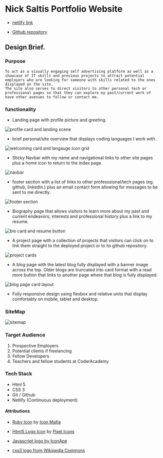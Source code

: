 # Nick Saltis Portfolio Website

* [netlify link](https://admiring-murdock-c995f7.netlify.app/)

* [Github repository](https://github.com/NicholasSaltis/Portfolio-Website)

## Design Brief.

### Purpose

    To act as a visually engaging self advertising platform as well as a showcase of IT skills and previous projects to attract potential employers who are looking for someone with skills related to the ones displayed on the site. 
    The site also serves to direct visitors to other personal tech or professional pages so that they can explore my past/current work of have other avenues to follow or contact me.

### functionality

* Landing page with profile picture and greeting.

![profile card and landing scene](./docs/index-page-profile-card.png)

* brief personal/site overview that displays coding languages I work with.

![welcoming card and langauge icon grid](./docs/greeting-and-iconGrid.png)

* Sticky Navbar with my name and navigational links to other site pages plus a home icon to return to the index page. 

![navbar](./docs/Navbar.png)

* footer section with a list of links to other professsional/tech pages (eg. github, linkedin.) plus an email contact form allowing for messages to be sent to me directly.

![footer section](./docs/Footer-section.png)

* Biography page that allows visitors to learn more about my past and current endeavors, interests and professional history plus a link to my resume.

![bio card and resume button](./docs/Bio-page.png)

* A project page with a collection of projects that visitors can click on to link them straight to the deployed project or to its github repository.

![project cards](./docs/project-cards.png)

* A blog page with the latest blog fully displayed with a banner image across the top. Older blogs are truncated into card format with a read more button that links to another page where that blog is fully displayed.

![blog page card layout](./docs/Blog-Page.png)

* Fully responsive design using flexbox and relative units that display comfortably on mobile, tablet and desktop.

### SiteMap

![sitemap](./docs/Portfolio-SiteMap.png)

### Target Audience

1. Prospective Employers
1. Potential clients if freelancing
1. Fellow Developers
1. Teachers and fellow students at CoderAcademy

### Tech Stack 

* Html 5
* CSS 3
* Git / Github
* Netlify (Continuous deployment)

#### Attributions

* [Ruby Icon](https://iconscout.com/icons/ruby) by [Icon Mafia](https://iconscout.com/contributors/icon-mafia)

* [Html5 Logo Icon](https://iconscout.com/icons/html5) by [Pixel Icons](https://iconscout.com/contributors/pixel-icons)

* [Javascript logo by IconApe](https://iconape.com/javascript-logo-logo-icon-svg-png.html)

* [css3 logo from Wikipedia Commons](https://upload.wikimedia.org/wikipedia/commons/d/d5/CSS3_logo_and_wordmark.svg)
